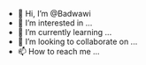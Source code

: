 - 👋 Hi, I’m @Badwawi
- 👀 I’m interested in ...
- 🌱 I’m currently learning ...
- 💞️ I’m looking to collaborate on ...
- 📫 How to reach me ...

<!---
Badwawi/Badwawi is a ✨ special ✨ repository because its `README.md` (this file) appears on your GitHub profile.
You can click the Preview link to take a look at your changes.
--->
